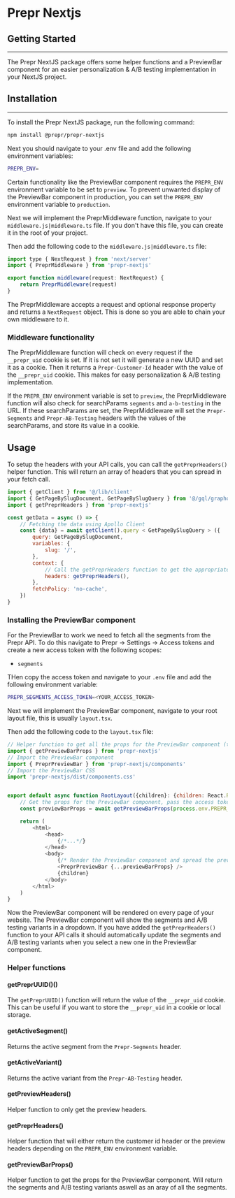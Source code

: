 # Prepr Nextjs

## Getting Started
<hr>
The Prepr NextJS package offers some helper functions and a PreviewBar component for an
easier personalization & A/B testing implementation in your NextJS project.

## Installation
<hr>
To install the Prepr NextJS package, run the following command:

```bash
npm install @prepr/prepr-nextjs
```

Next you should navigate to your .env file and add the following environment variables:

```bash
PREPR_ENV=
```

Certain functionality like the PreviewBar component requires the `PREPR_ENV` environment variable to be set to `preview`. 
To prevent unwanted display of the PreviewBar component in production, you can set the `PREPR_ENV` environment variable to `production`.

Next we will implement the PreprMiddleware function, navigate to your `middleware.js|middleware.ts`
file. If you don't have this file, you can create it in the root of your project.

Then add the following code to the `middleware.js|middleware.ts` file:
```javascript
import type { NextRequest } from 'next/server'
import { PreprMiddleware } from 'prepr-nextjs'

export function middleware(request: NextRequest) {
    return PreprMiddleware(request)
}
```

The PreprMiddleware accepts a request and optional response property and returns a `NextRequest` object. 
This is done so you are able to chain your own middleware to it.

### Middleware functionality
The PreprMiddleware function will check on every request if the `__prepr_uid` cookie is set. If it is not set it will generate a new UUID and set it as a cookie.
Then it returns a `Prepr-Customer-Id` header with the value of the `__prepr_uid` cookie. This makes for easy personalization & A/B testing implementation.

If the `PREPR_ENV` environment variable is set to `preview`, the PreprMiddleware function will also check for searchParams `segments` and `a-b-testing` in the URL.
If these searchParams are set, the PreprMiddleware will set the `Prepr-Segments` and `Prepr-AB-Testing` headers with the values of the searchParams, and store its value in a cookie.

## Usage
To setup the headers with your API calls, you can call the `getPreprHeaders()` helper function. This will return an array of headers that you can spread in your fetch call.

```javascript
import { getClient } from '@/lib/client'
import { GetPageBySlugDocument, GetPageBySlugQuery } from '@/gql/graphql'
import { getPreprHeaders } from 'prepr-nextjs'

const getData = async () => {
    // Fetching the data using Apollo Client
    const {data} = await getClient().query < GetPageBySlugQuery > ({
        query: GetPageBySlugDocument,
        variables: {
            slug: '/',
        },
        context: {
            // Call the getPreprHeaders function to get the appropriate headers
            headers: getPreprHeaders(),
        },
        fetchPolicy: 'no-cache',
    })
}
```

### Installing the PreviewBar component

For the PreviewBar to work we need to fetch all the segments from the Prepr API. To do this navigate to Prepr -> Settings -> Access tokens and create a new access token with the following scopes:
- `segments`

THen copy the access token and navigate to your `.env` file and add the following environment variable:
```bash
PREPR_SEGMENTS_ACCESS_TOKEN=<YOUR_ACCESS_TOKEN>
```

Next we will implement the PreviewBar component, navigate to your root layout file, this is usually `layout.tsx`.

Then add the following code to the `layout.tsx` file:

```javascript
// Helper function to get all the props for the PreviewBar component (this needs a server component)
import { getPreviewBarProps } from 'prepr-nextjs'
// Import the PreviewBar component
import { PreprPreviewBar } from 'prepr-nextjs/components'
// Import the PreviewBar CSS
import 'prepr-nextjs/dist/components.css'


export default async function RootLayout({children}: {children: React.ReactNode}) {
    // Get the props for the PreviewBar component, pass the access token as an argument
    const previewBarProps = await getPreviewBarProps(process.env.PREPR_SEGMENTS_ACCESS_TOKEN)

    return (
        <html>
            <head>
                {/*...*/}
            </head>
            <body>
                {/* Render the PreviewBar component and spread the previewBarProps */}
                <PreprPreviewBar {...previewBarProps} />
                {children}
            </body>    
        </html>
    )
}
```

Now the PreviewBar component will be rendered on every page of your website. The PreviewBar component will show the segments and A/B testing variants in a dropdown. If you have added the `getPreprHeaders()` function 
to your API calls it should automatically update the segments and A/B testing variants when you select a new one in the PreviewBar component.

### Helper functions

#### getPreprUUID()()
The `getPreprUUID()` function will return the value of the `__prepr_uid` cookie. This can be useful if you want to store the `__prepr_uid` in a cookie or local storage.

#### getActiveSegment()
Returns the active segment from the `Prepr-Segments` header.

#### getActiveVariant()
Returns the active variant from the `Prepr-AB-Testing` header.

#### getPreviewHeaders()
Helper function to only get the preview headers.

#### getPreprHeaders()
Helper function that will either return the customer id header or the preview headers depending on the `PREPR_ENV` environment variable.

#### getPreviewBarProps()
Helper function to get the props for the PreviewBar component. Will return the segments and A/B testing variants aswell as an aray of all the segments.
